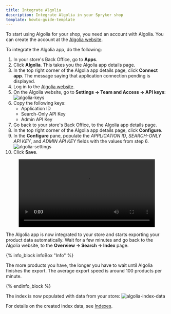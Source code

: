 ```yaml
---
title: Integrate Algolia
description: Integrate Algolia in your Spryker shop
template: howto-guide-template
---
```


To start using Algolia for your shop, you need an account with Algolia. You can create the account at the [Algolia website](https://www.algolia.com).

To integrate the Algolia app, do the following:

1. In your store's Back Office, go to **Apps**.
2. Click **Algolia**. This takes you the Algolia app details page.
3. In the top right corner of the Algolia app details page, click **Connect app**. The message saying that application connection pending is displayed.
4. Log in to the [Algolia website](https://www.algolia.com).
5. On the Algolia website, go to **Settings -> Team and Access -> API keys**:
![algolia-keys](https://spryker.s3.eu-central-1.amazonaws.com/docs/pbc/all/search/algolia/integrate-algolia/algolia-keys.png)
6. Copy the following keys:
    - Application ID
    - Search-Only API Key
    - Admin API Key
7. Go back to your store's Back Office, to the Algolia app details page.
8. In the top right corner of the Algolia app details page, click **Configure**.
9. In the **Configure** pane, populate the _APPLICATION ID_, _SEARCH-ONLY API KEY_, and _ADMIN API KEY_ fields with the values from step 6.
![algolia-settings](https://spryker.s3.eu-central-1.amazonaws.com/docs/pbc/all/search/algolia/integrate-algolia/algolia-settings.png)
10. Click **Save**.

<figure class="video_container">
    <video width="100%" height="auto" controls>
    <source src="https://spryker.s3.eu-central-1.amazonaws.com/docs/pbc/all/search/algolia/integrate-algolia/algolia-integration.mp4" type="video/mp4">
  </video>
</figure>

The Algolia app is now integrated to your store and starts exporting your product data automatically. Wait for a few minutes and go back to the Algolia website, to the **Overview -> Search -> Index** page. 

{% info_block infoBox "Info" %}

The more products you have, the longer you have to wait until Algolia finishes the export. The average export speed is around 100 products per minute.

{% endinfo_block %}

The index is now populated with data from your store:
![algolia-index-data](https://spryker.s3.eu-central-1.amazonaws.com/docs/pbc/all/search/algolia/integrate-algolia/algolia-index-data.png)

For details on the created index data, see [Indexes](/docs/pbc/all/search/{{page.version}}/third-party-integrations/algolia.html#indexes).